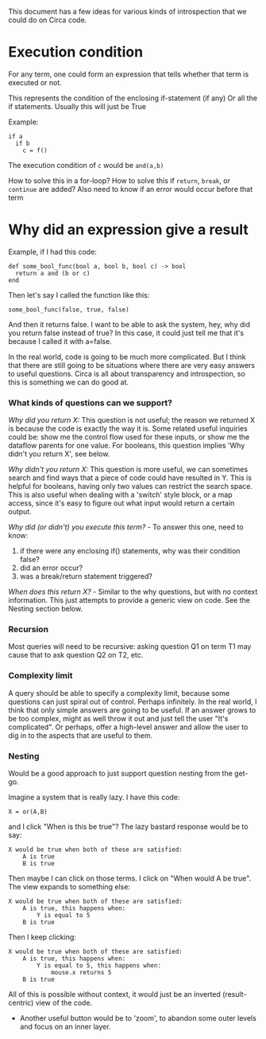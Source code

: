 
This document has a few ideas for various kinds of introspection that we could do on Circa code.

# Execution condition #

For any term, one could form an expression that tells whether that term is executed or
not.

This represents the condition of the enclosing if-statement (if any)
Or all the if statements.
Usually this will just be True

Example:

    if a
      if b
        c = f()

The execution condition of `c` would be `and(a,b)`

How to solve this in a for-loop?
How to solve this if `return`, `break`, or `continue` are added?
Also need to know if an error would occur before that term

# Why did an expression give a result #

Example, if I had this code:

    def some_bool_func(bool a, bool b, bool c) -> bool
      return a and (b or c)
    end

Then let's say I called the function like this:

    some_bool_func(false, true, false)

And then it returns false. I want to be able to ask the system, hey, why did you return
false instead of true? In this case, it could just tell me that it's because I called it
with a=false.

In the real world, code is going to be much more complicated. But I think that there are
still going to be situations where there are very easy answers to useful questions.
Circa is all about transparency and introspection, so this is something we can do good at.

### What kinds of questions can we support? ###

*Why did you return X:* This question is not useful; the reason we returned X is because
the code is exactly the way it is. Some related useful inquiries could be: show me the
control flow used for these inputs, or show me the dataflow parents for one value.
For booleans, this question implies 'Why didn't you return X', see below.

*Why didn't you return X:* This question is more useful, we can sometimes search and find
ways that a piece of code could have resulted in Y. This is helpful for booleans, having
only two values can restrict the search space. This is also useful when dealing with a
'switch' style block, or a map access, since it's easy to figure out what input would return
a certain output.

*Why did (or didn't) you execute this term?* - To answer this one, need to know:

 1. if there were any enclosing if() statements, why was their condition false?
 2. did an error occur?
 3. was a break/return statement triggered?

*When does this return X?* - Similar to the why questions, but with no context information.
This just attempts to provide a generic view on code. See the Nesting section below.

### Recursion ###

Most queries will need to be recursive: asking question Q1 on term T1 may cause that to ask
question Q2 on T2, etc.

### Complexity limit ###

A query should be able to specify a complexity limit, because some questions can just spiral
out of control. Perhaps infinitely. In the real world, I think that only simple answers are
going to be useful. If an answer grows to be too complex, might as well throw it out and
just tell the user "It's complicated". Or perhaps, offer a high-level answer and
allow the user to dig in
to the aspects that are useful to them.

### Nesting ###

Would be a good approach to just support question nesting from the get-go.

Imagine a system that is really lazy. I have this code:

    X = or(A,B)

and I click "When is this be true"?  The lazy bastard response would be to say:

    X would be true when both of these are satisfied:
        A is true
        B is true

Then maybe I can click on those terms. I click on "When would A be true". The view expands
to something else:

    X would be true when both of these are satisfied:
        A is true, this happens when:
            Y is equal to 5
        B is true

Then I keep clicking:

    X would be true when both of these are satisfied:
        A is true, this happens when:
            Y is equal to 5, this happens when:
                mouse.x returns 5
        B is true

All of this is possible without context, it would just be an inverted (result-centric)
view of the code.

 - Another useful button would be to 'zoom', to abandon some outer levels and focus on
an inner layer.

